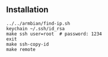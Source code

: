 ## Installation
```
../../armbian/find-ip.sh
keychain ~/.ssh/id_rsa
make ssh user=root  # password: 1234
exit
make ssh-copy-id
make remote
```
